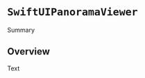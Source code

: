 # ``SwiftUIPanoramaViewer``

<!--@START_MENU_TOKEN@-->Summary<!--@END_MENU_TOKEN@-->

## Overview

<!--@START_MENU_TOKEN@-->Text<!--@END_MENU_TOKEN@-->
